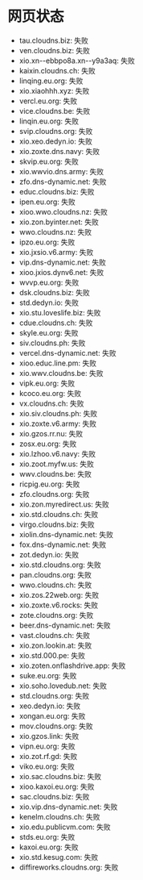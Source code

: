 # 网页状态
- tau.cloudns.biz: 失败
- ven.cloudns.biz: 失败
- xio.xn--ebbpo8a.xn--y9a3aq: 失败
- kaixin.cloudns.ch: 失败
- linqing.eu.org: 失败
- xio.xiaohhh.xyz: 失败
- vercl.eu.org: 失败
- vice.cloudns.be: 失败
- linqin.eu.org: 失败
- svip.cloudns.org: 失败
- xio.xeo.dedyn.io: 失败
- xio.zoxte.dns.navy: 失败
- skvip.eu.org: 失败
- xio.wwvio.dns.army: 失败
- zfo.dns-dynamic.net: 失败
- educ.cloudns.biz: 失败
- ipen.eu.org: 失败
- xioo.wwo.cloudns.nz: 失败
- xio.zon.byinter.net: 失败
- wwo.cloudns.nz: 失败
- ipzo.eu.org: 失败
- xio.jxsio.v6.army: 失败
- vip.dns-dynamic.net: 失败
- xioo.jxios.dynv6.net: 失败
- wvvp.eu.org: 失败
- dsk.cloudns.biz: 失败
- std.dedyn.io: 失败
- xio.stu.loveslife.biz: 失败
- cdue.cloudns.ch: 失败
- skyle.eu.org: 失败
- siv.cloudns.ph: 失败
- vercel.dns-dynamic.net: 失败
- xioo.educ.line.pm: 失败
- xio.wwv.cloudns.be: 失败
- vipk.eu.org: 失败
- kcoco.eu.org: 失败
- vx.cloudns.ch: 失败
- xio.siv.cloudns.ph: 失败
- xio.zoxte.v6.army: 失败
- xio.gzos.rr.nu: 失败
- zosx.eu.org: 失败
- xio.lzhoo.v6.navy: 失败
- xio.zoot.myfw.us: 失败
- wwv.cloudns.be: 失败
- ricpig.eu.org: 失败
- zfo.cloudns.org: 失败
- xio.zon.myredirect.us: 失败
- xio.std.cloudns.ch: 失败
- virgo.cloudns.biz: 失败
- xiolin.dns-dynamic.net: 失败
- fox.dns-dynamic.net: 失败
- zot.dedyn.io: 失败
- xio.std.cloudns.org: 失败
- pan.cloudns.org: 失败
- wwo.cloudns.ch: 失败
- xio.zos.22web.org: 失败
- xio.zoxte.v6.rocks: 失败
- zote.cloudns.org: 失败
- beer.dns-dynamic.net: 失败
- vast.cloudns.ch: 失败
- xio.zon.lookin.at: 失败
- xio.std.000.pe: 失败
- xio.zoten.onflashdrive.app: 失败
- suke.eu.org: 失败
- xio.soho.lovedub.net: 失败
- std.cloudns.org: 失败
- xeo.dedyn.io: 失败
- xongan.eu.org: 失败
- mov.cloudns.org: 失败
- xio.gzos.link: 失败
- vipn.eu.org: 失败
- xio.zot.rf.gd: 失败
- viko.eu.org: 失败
- xio.sac.cloudns.biz: 失败
- xioo.kaxoi.eu.org: 失败
- sac.cloudns.biz: 失败
- xio.vip.dns-dynamic.net: 失败
- kenelm.cloudns.ch: 失败
- xio.edu.publicvm.com: 失败
- stds.eu.org: 失败
- kaxoi.eu.org: 失败
- xio.std.kesug.com: 失败
- diffireworks.cloudns.org: 失败
